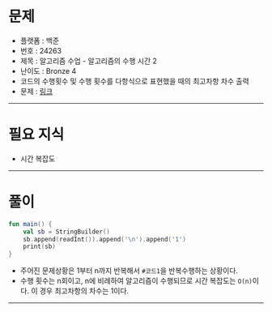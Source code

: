 # 문제
- 플랫폼 : 백준
- 번호 : 24263
- 제목 : 알고리즘 수업 - 알고리즘의 수행 시간 2
- 난이도 : Bronze 4
- 코드의 수행횟수 및 수행 횟수를 다항식으로 표현했을 때의 최고차항 차수 출력
- 문제 : <a href="https://www.acmicpc.net/problem/24263" target="_blank">링크</a>

---

# 필요 지식
- 시간 복잡도

---

# 풀이
```kotlin
fun main() {
    val sb = StringBuilder()
    sb.append(readInt()).append('\n').append('1')
    print(sb)
}
```
- 주어진 문제상황은 1부터 n까지 반복해서 `#코드1`을 반복수행하는 상황이다.
- 수행 횟수는 n회이고, n에 비례하여 알고리즘이 수행되므로 시간 복잡도는 `O(n)`이다. 이 경우 최고차항의 차수는 1이다.

---
